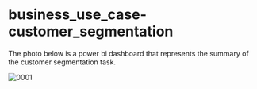 # business_use_case-customer_segmentation

The photo below is a power bi dashboard that represents the summary of the customer segmentation task.

![0001](https://user-images.githubusercontent.com/66289160/140854740-1762fd35-693f-4a56-8e3b-eac4b43275c1.jpg)
